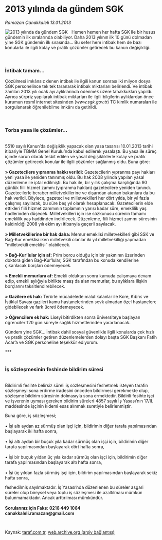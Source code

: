 # 2013 yılında da gündem SGK 

*Ramazan Çanakkaleli 13.01.2013*

<div class="yazi"><img align="left" alt="2013 yılında da gündem SGK " border="0" src="http://www.taraf.com.tr/fotoraflar/makaleler/2013-yilinda-da-gundem-sgk_2118_orijinal.jpg" style="border-right-width:10px; border-color:#FFFFFF"/><p>Hemen hemen her hafta SGK ile bir husus gündemin ilk sıralarında olabiliyor. Daha 2013 yılının ilk 10 günü dolmadan yine SGK gündemin ilk sırasında... Bu sefer hem intibak hem de bazı konularla ile ilgili kolay ve pratik çözümler getirecek bu kanun değişikliği.<br/><br/><br/></p>
<h3>İntibak tamam...</h3>
<p>Çözülmesi imkânsız denen intibak ile ilgili kanun sonrası iki milyon dosya SGK personelince tek tek taranarak intibak miktarları belirlendi. Ve intibak zamları 2013 yılı ocak ayı aylıklarında ödenmek üzere tahakkukları yapıldı. Ayrıca sürpriz yapılarak intibak miktarları ile ilgili bilgilerin aylıklardan önce kurumun resmî internet sitesinden (<i>www.sgk.gov.tr</i>) TC kimlik numaraları ile sorgulanarak öğrenilebilme imkânı da getirildi.<br/><br/><br/></p>
<h3>Torba yasa ile çözümler...</h3>
<p><b> <br/></b>5510 sayılı Kanun’da değişiklik yapacak olan yasa tasarısı 10.01.2013 tarihi itibariyle TBMM Genel Kurulu’nda kabul edilerek yasalaştı. Bu yasa ile süreç içinde sorun olarak tesbit edilen ve yasal değişikliklerle kolay ve pratik çözümler getirecek konular ile ilgili çözümler sağlanmış oldu. Buna göre:<br/><br/><b>» Gazetecilere yıpranma hakkı verildi:</b> Gazetecilerin yıpranma payı hakları yeni yasa ile yeniden tanınmış oldu. Bu hak 2008 yılında yapılan yasal düzenleme ile iptal edilmişti. Bu hak ile, bir yıllık çalışma karşılığında 90 günlük fiili hizmet zammı (yıpranma hakları) gazetecilere yeniden tanındı. Gazetecilerle beraber milletvekillerine ve dışarıdan atanan bakanlara da bu hak verildi. Böylece, gazeteci ve milletvekilleri her dört yılda, bir yıl fazla çalışmış sayılarak, bu süre beş yıl olarak hesaplanacak. Gazetecilerin elde ettikleri fiili hizmet zammının toplamının yarısı kadar süre, emeklilik yaş hadlerinden düşecek. Milletvekilleri için ise sözkonusu sürenin tamamı emeklilik yaş haddinden indirilecek. Düzenleme, fiili hizmet zammı süresinin kaldırıldığı 2008 yılı ekim ayı itibarıyla geçerli sayılacak. <br/><br/><b>» Milletvekillerine bir hak</b> <b>daha: </b>Memur emeklisi milletvekilleri gibi SSK ve Bağ-Kur emeklisi iken milletvekili olanlar iki yıl milletvekilliği yapmadan “milletvekili emeklisi” olabilecek.<br/><br/><b>» Bağ-Kur’lular için af:</b> Prim borcu olduğu için bir yakınının üzerinden doktora giden Bağ-Kur’lular, SGK tarafından bu konuda kendilerine çıkarılacak borçları ödemeyecek.<br/><br/><b>» Emekli memurlara af:</b> Emekli olduktan sonra kamuda çalışmaya devam edip, emekli aylığıyla birlikte maaş da alan memurlar, bu aylıklara ilişkin borçlarını taksitlendirebilecek.<br/><br/><b>» Gazilere ek hak:</b> Terörle mücadelede malul kalanlar ile Kore, Kıbrıs ve İstiklal Savaşı gazileri kamu hastanelerinden sevk almadan özel hastanelere gidebilecek ve fark ücreti ödemeyecek.<br/><br/><b>» Öğrencilere ek hak:</b> Liseyi bitirdikten sonra üniversiteye başlayan öğrenciler 120 gün süreyle sağlık hizmetlerinden yararlanacak.</p>
<p>Gündem yine SGK...<b> </b>İntibak dahil sosyal güvenlikle ilgili konularda çok hızlı ve pratik çözümler getiren düzenlemelerden dolayı başta SGK Başkanı Fatih Acar’a ve SGK personeline teşekkür ediyorum. </p>
<p>***<br/><br/></p>
<h3>İş sözleşmesinin feshinde bildirim süresi</h3>
<p><b> <br/></b>Bildirimli fesihte belirsiz süreli iş sözleşmesini feshetmek isteyen tarafın sözleşmeyi sona erdirme iradesini önceden bildirmesi gerekmekte olup, sözleşme bildirim süresinin dolmasıyla sona ermektedir. Bildirili fesihte işçi ve işverenin uyması gereken bildirim süreleri 4857 sayılı İş Yasası’nın 17/II. maddesinde işçinin kıdemi esas alınmak suretiyle belirlenmiştir. </p>
<p>Buna göre, iş sözleşmesi;<br/><br/>• İşi altı aydan az sürmüş olan işçi için, bildirimin diğer tarafa yapılmasından başlayarak iki hafta sonra,<br/><br/>• İşi altı aydan bir buçuk yıla kadar sürmüş olan işçi için, bildirimin diğer tarafa yapılmasından başlayarak dört hafta sonra,<br/><br/>• İşi bir buçuk yıldan üç yıla kadar sürmüş olan işçi için, bildirimin diğer tarafa yapılmasından başlayarak altı hafta sonra,<br/><br/>• İşi üç yıldan fazla sürmüş işçi için, bildirim yapılmasından başlayarak sekiz hafta sonra,</p>
<p>feshedilmiş sayılmaktadır. İş Yasası’nda düzenlenen bu süreler asgari süreler olup bireysel veya toplu iş sözleşmesi ile azaltılması mümkün bulunmamaktadır. Ancak arttırılması mümkündür.<br/><br/><b>Sorularınız için Faks: 0216 449 1064<br/></b><b>canakkaleli.ramazan@gmail.com</b></p>
<p> </p>
</div>

Kaynak: [taraf.com.tr](http://www.taraf.com.tr/ramazan-canakkaleli/makale-2013-yilinda-da-gundem-sgk.htm), [web.archive.org (arşiv bağlantısı)](http://web.archive.org/web/20131107085046/http://www.taraf.com.tr/ramazan-canakkaleli/makale-2013-yilinda-da-gundem-sgk.htm)
